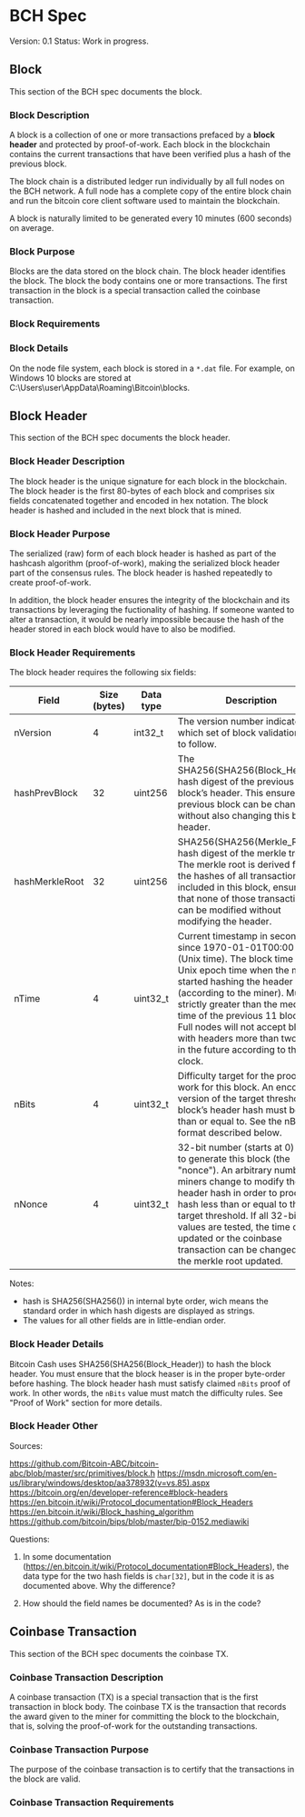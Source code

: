 # BCH Spec
Version: 0.1
Status: Work in progress.

## Block
This section of the BCH spec documents the block.

### Block Description

A block is a collection of one or more transactions prefaced by a **block header** and protected by proof-of-work. Each block in the blockchain contains the current transactions that have been verified plus a hash of the previous block. 

The block chain is a distributed ledger run individually by all full nodes on the BCH network. A full node has a complete copy of the entire block chain and run the bitcoin core client software used to maintain the blockchain. 

A block is naturally limited to be generated every 10 minutes (600 seconds) on average.

### Block Purpose

Blocks are the data stored on the block chain. The block header identifies the block. The block the body contains one or more transactions. The first transaction in the block is a special transaction called the coinbase transaction.

### Block Requirements

### Block Details

On the node file system, each block is stored in a `*.dat` file. For example, on Windows 10 blocks are stored at C:\Users\user\AppData\Roaming\Bitcoin\blocks. 


## Block Header
This section of the BCH spec documents the block header.

### Block Header Description

The block header is the unique signature for each block in the blockchain. The block header is the first 80-bytes of each block and comprises six fields concatenated together and encoded in hex notation. The block header is hashed and included in the next block that is mined.

### Block Header Purpose

The serialized (raw) form of each block header is hashed as part of the hashcash algorithm (proof-of-work), making the serialized block header part of the consensus rules. The block header is hashed repeatedly to create proof-of-work.

In addition, the block header ensures the integrity of the blockchain and its transactions by leveraging the fuctionality of hashing. If someone wanted to alter a transaction, it would be nearly impossible because the hash of the header stored in each block would have to also be modified.

### Block Header Requirements

The block header requires the following six fields:

Field 			| Size (bytes) 	| Data type | Description
----------------|---------------|-----------|------------
nVersion 		| 4 			| int32_t 	| The version number indicates which set of block validation rules to follow. 
hashPrevBlock 	| 32 			| uint256 	| The SHA256(SHA256(Block_Header)) hash digest of the previous block’s header. This ensures no previous block can be changed without also changing this block’s header.
hashMerkleRoot	| 32 			| uint256 	| SHA256(SHA256(Merkle_Root)) hash digest of the merkle tree. The merkle root is derived from the hashes of all transactions included in this block, ensuring that none of those transactions can be modified without modifying the header.
nTime 			| 4 			| uint32_t 	| Current timestamp in seconds since 1970-01-01T00:00 UTC (Unix time). The block time is a Unix epoch time when the miner started hashing the header (according to the miner). Must be strictly greater than the median time of the previous 11 blocks. Full nodes will not accept blocks with headers more than two hours in the future according to their clock.
nBits 			| 4 			| uint32_t 	| Difficulty target for the proof-of-work for this block. An encoded version of the target threshold this block’s header hash must be less than or equal to. See the nBits format described below.
nNonce			| 4 			| uint32_t 	| 32-bit number (starts at 0) used to generate this block (the "nonce"). An arbitrary number miners change to modify the header hash in order to produce a hash less than or equal to the target threshold. If all 32-bit values are tested, the time can be updated or the coinbase transaction can be changed and the merkle root updated.

Notes:
- hash is SHA256(SHA256()) in internal byte order, wich means the standard order in which hash digests are displayed as strings.
- The values for all other fields are in little-endian order.

### Block Header Details

Bitcoin Cash uses SHA256(SHA256(Block_Header)) to hash the block header. You must ensure that the block heaser is in the proper byte-order before hashing. The block header hash must satisfy claimed `nBits` proof of work. In other words, the `nBits` value must match the difficulty rules. See "Proof of Work" section for more details.

### Block Header Other

Sources:

https://github.com/Bitcoin-ABC/bitcoin-abc/blob/master/src/primitives/block.h
https://msdn.microsoft.com/en-us/library/windows/desktop/aa378932(v=vs.85).aspx
https://bitcoin.org/en/developer-reference#block-headers
https://en.bitcoin.it/wiki/Protocol_documentation#Block_Headers
https://en.bitcoin.it/wiki/Block_hashing_algorithm
https://github.com/bitcoin/bips/blob/master/bip-0152.mediawiki


Questions:

1) In some documentation (https://en.bitcoin.it/wiki/Protocol_documentation#Block_Headers), the data type for the two hash fields is `char[32]`, but in the code it is as documented above. Why the difference? 

2) How should the field names be documented? As is in the code?

## Coinbase Transaction
This section of the BCH spec documents the coinbase TX.

### Coinbase Transaction Description
A coinbase transaction (TX) is a special transaction that is the first transaction in block body. The coinbase TX is the transaction that records the award given to the miner for committing the block to the blockchain, that is, solving the proof-of-work for the outstanding transactions.

### Coinbase Transaction Purpose
The purpose of the coinbase transaction is to certify that the transactions in the block are valid.

### Coinbase Transaction Requirements


